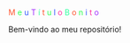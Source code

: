 # <h1>
  <span style="color: #ff5733;">M</span>
  <span style="color: #33ff57;">e</span>
  <span style="color: #3357ff;">u</span>
  <span style="color: #ff33a1;"> </span>
  <span style="color: #a133ff;">T</span>
  <span style="color: #33ffa1;">í</span>
  <span style="color: #ff5733;">t</span>
  <span style="color: #33ff57;">u</span>
  <span style="color: #3357ff;">l</span>
  <span style="color: #ff33a1;">o</span>
  <span style="color: #a133ff;"> </span>
  <span style="color: #33ffa1;">B</span>
  <span style="color: #ff5733;">o</span>
  <span style="color: #33ff57;">n</span>
  <span style="color: #3357ff;">i</span>
  <span style="color: #ff33a1;">t</span>
  <span style="color: #a133ff;">o</span>
</h1>

Bem-vindo ao meu repositório!

